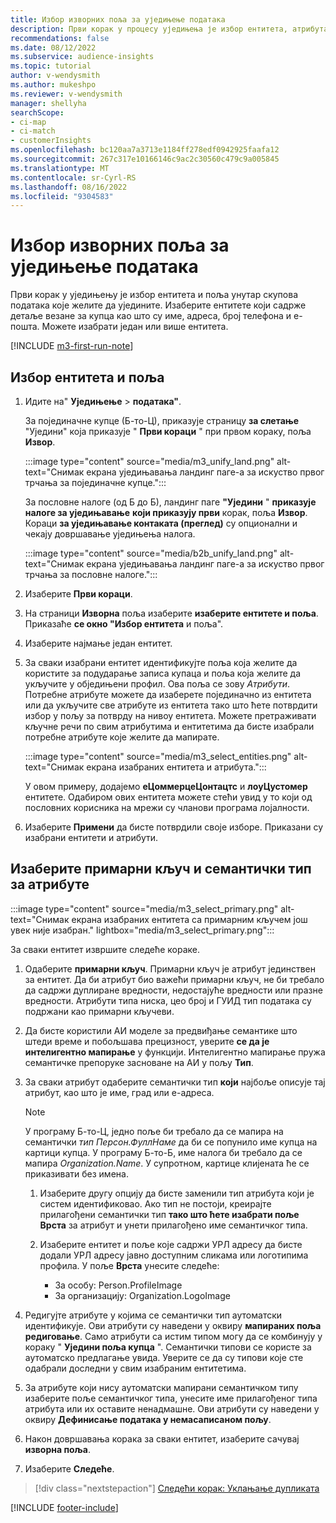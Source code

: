 ```yaml
---
title: Избор изворних поља за уједињење података
description: Први корак у процесу уједињења је избор ентитета, атрибута, примарних кључева и семантичких типова за мапирање података у обједињени профил корисника.
recommendations: false
ms.date: 08/12/2022
ms.subservice: audience-insights
ms.topic: tutorial
author: v-wendysmith
ms.author: mukeshpo
ms.reviewer: v-wendysmith
manager: shellyha
searchScope:
- ci-map
- ci-match
- customerInsights
ms.openlocfilehash: bc120aa7a3713e1184ff278edf0942925faafa12
ms.sourcegitcommit: 267c317e10166146c9ac2c30560c479c9a005845
ms.translationtype: MT
ms.contentlocale: sr-Cyrl-RS
ms.lasthandoff: 08/16/2022
ms.locfileid: "9304583"
---
```

# <a name="select-source-fields-for-data-unification"></a>Избор изворних поља за уједињење података

Први корак у уједињењу је избор ентитета и поља унутар скупова података које желите да уједините. Изаберите ентитете који садрже детаље везане за купца као што су име, адреса, број телефона и е-пошта. Можете изабрати један или више ентитета.

[!INCLUDE [m3-first-run-note](includes/m3-first-run-note.md)]

## <a name="select-entities-and-fields"></a>Избор ентитета и поља

1. Идите на" **Уједињење** > **података"**.

   За појединачне купце (Б-то-Ц), приказује страницу **за слетање** "Уједини" која приказује " **Први кораци** " при првом кораку, поља **Извор**.

   :::image type="content" source="media/m3_unify_land.png" alt-text="Снимак екрана уједињавања ландинг паге-а за искуство првог трчања за појединачне купце.":::

   За пословне налоге (од Б до Б), ландинг паге **"Уједини** " **приказује налоге за уједињавање** **који приказују први** корак, поља **Извор**. Кораци **за уједињавање контаката (преглед)** су опционални и чекају довршавање уједињења налога.

   :::image type="content" source="media/b2b_unify_land.png" alt-text="Снимак екрана уједињавања ландинг паге-а за искуство првог трчања за пословне налоге.":::

1. Изаберите **Први кораци**.

1. На страници **Изворна** поља изаберите **изаберите ентитете и поља**. Приказаће **се окно "Избор ентитета** и поља".

1. Изаберите најмање један ентитет.

1. За сваки изабрани ентитет идентификујте поља која желите да користите за подударање записа купаца и поља која желите да укључите у обједињени профил. Ова поља се зову *Атрибути*. Потребне атрибуте можете да изаберете појединачно из ентитета или да укључите све атрибуте из ентитета тако што ћете потврдити избор у пољу за потврду на нивоу ентитета. Можете претраживати кључне речи по свим атрибутима и ентитетима да бисте изабрали потребне атрибуте које желите да мапирате.

   :::image type="content" source="media/m3_select_entities.png" alt-text="Снимак екрана изабраних ентитета и атрибута.":::

   У овом примеру, додајемо **еЦоммерцеЦонтацтс** и **лоyЦустомер** ентитете. Одабиром ових ентитета можете стећи увид у то који од пословних корисника на мрежи су чланови програма лојалности.

1. Изаберите **Примени** да бисте потврдили своје изборе. Приказани су изабрани ентитети и атрибути.

## <a name="select-primary-key-and-semantic-type-for-attributes"></a>Изаберите примарни кључ и семантички тип за атрибуте

   :::image type="content" source="media/m3_select_primary.png" alt-text="Снимак екрана изабраних ентитета са примарним кључем још увек није изабран." lightbox="media/m3_select_primary.png":::

За сваки ентитет извршите следеће кораке.

1. Одаберите **примарни кључ**. Примарни кључ је атрибут јединствен за ентитет. Да би атрибут био важећи примарни кључ, не би требало да садржи дуплиране вредности, недостајуће вредности или празне вредности. Атрибути типа ниска, цео број и ГУИД тип података су подржани као примарни кључеви.

1. Да бисте користили АИ моделе за предвиђање семантике што штеди време и побољшава прецизност, уверите **се да је интелигентно мапирање** у функцији. Интелигентно мапирање пружа семантичке препоруке засноване на АИ у пољу **Тип**.

1. За сваки атрибут одаберите семантички тип **који** најбоље описује тај атрибут, као што је име, град или е-адреса.

   > [!NOTE]
   > У програму Б-то-Ц, једно поље би требало да се мапира на семантички *тип Персон.ФуллНаме* да би се попунило име купца на картици купца. У програму Б-то-Б, име налога би требало да се мапира *Organization.Name*. У супротном, картице клијената ће се приказивати без имена.

   1. Изаберите другу опцију да бисте заменили тип атрибута који је систем идентификовао. Ако тип не постоји, креирајте прилагођени семантички тип **тако што ћете изабрати поље Врста** за атрибут и унети прилагођено име семантичког типа.

   1. Изаберите ентитет и поље које садржи УРЛ адресу да бисте додали УРЛ адресу јавно доступним сликама или логотипима профила. У поље **Врста** унесите следеће:
      - За особу: Person.ProfileImage
      - За организацију: Organization.LogoImage

1. Редигујте атрибуте у којима се семантички тип аутоматски идентификује. Ови атрибути су наведени у оквиру **мапираних поља редиговање**. Само атрибути са истим типом могу да се комбинују у кораку " **Уједини поља купца** ". Семантички типови се користе за аутоматско предлагање увида. Уверите се да су типови које сте одабрали доследни у свим изабраним ентитетима.

1. За атрибуте који нису аутоматски мапирани семантичком типу изаберите поље семантичког типа, унесите име прилагођеног типа атрибута или их оставите ненадмашне. Ови атрибути су наведени у оквиру **Дефинисање података у немасаписаном пољу**.

1. Након довршавања корака за сваки ентитет, изаберите сачувај **изворна поља**.

1. Изаберите **Следеће**.

> [!div class="nextstepaction"]
> [Следећи корак: Уклањање дупликата](remove-duplicates.md)

[!INCLUDE [footer-include](includes/footer-banner.md)]
